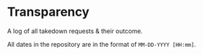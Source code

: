 # Transparency

A log of all takedown requests & their outcome.

All dates in the repository are in the format of `MM-DD-YYYY [HH:mm]`.

